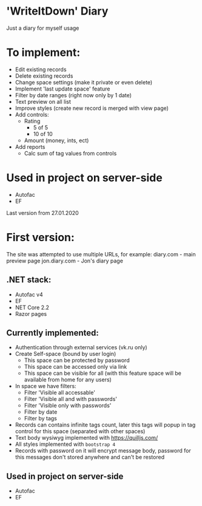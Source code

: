 # 'WriteItDown' Diary
Just a diary for myself usage

# To implement:
 * Edit existing records
 * Delete existing records
 * Change space settings (make it private or even delete)
 * Implement 'last update space' feature
 * Filter by date ranges (right now only by 1 date)
 * Text preview on all list
 * Improve styles (create new record is merged with view page)
 * Add controls:
   - Rating
      * 5 of 5
      * 10 of 10
    - Amount (money, ints, ect)
 * Add reports
   - Calc sum of tag values from controls

# Used in project on server-side
 * Autofac
 * EF

 Last version from 27.01.2020

# First version:

The site was attempted to use multiple URLs, for example:
diary.com - main preview page
jon.diary.com - Jon's diary page

## .NET stack:
 * Autofac v4
 * EF
 * NET Core 2.2
 * Razor pages

 ## Currently implemented:
 * Authentication through external services (vk.ru only)
 * Create Self-space (bound by user login)
   - This space can be protected by password
   - This space can be accessed only via link
   - This space can be visible for all (with this feature space will be available from home for any users)
 * In space we have filters:
   - Filter 'Visible all accessable'
   - Filter 'Visible all and with passwords'
   - Filter 'Visible only with passwords'
   - Filter by date
   - Filter by tags
 * Records can contains infinite tags count, later this tags will popup in tag control for this space (separated with other spaces)
 * Text body wysiwyg implemented with https://quilljs.com/
 * All styles implemented with `bootstrap 4`
 * Records with password on it will encrypt message body, password for this messages don't stored anywhere and can't be restored

## Used in project on server-side
 * Autofac
 * EF
